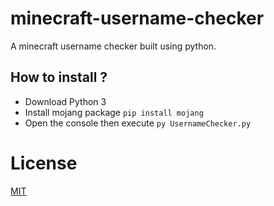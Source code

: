 # minecraft-username-checker
A minecraft username checker built using python.

## How to install ?
- Download Python 3
- Install mojang package `pip install mojang`
- Open the console then execute `py UsernameChecker.py`

# License 
[MIT](https://opensource.org/licenses/MIT)
